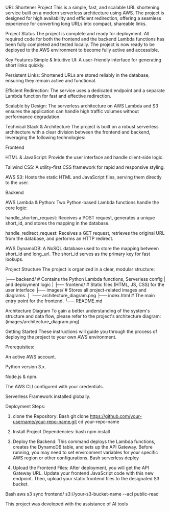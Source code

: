  URL Shortener Project
 This is a simple, fast, and scalable URL shortening service built on a modern serverless architecture using AWS. The project is designed for high availability and efficient redirection, offering a seamless experience for converting long URLs into compact, shareable links.

Project Status
The project is complete and ready for deployment. All required code for both the frontend and the backend Lambda functions has been fully completed and tested locally. The project is now ready to be deployed to the AWS environment to become fully active and accessible.

Key Features
Simple & Intuitive UI: A user-friendly interface for generating short links quickly.

Persistent Links: Shortened URLs are stored reliably in the database, ensuring they remain active and functional.

Efficient Redirection: The service uses a dedicated endpoint and a separate Lambda function for fast and effective redirection.

Scalable by Design: The serverless architecture on AWS Lambda and S3 ensures the application can handle high traffic volumes without performance degradation.

Technical Stack & Architecture
The project is built on a robust serverless architecture with a clear division between the frontend and backend, leveraging the following technologies:

Frontend

HTML & JavaScript: Provide the user interface and handle client-side logic.

Tailwind CSS: A utility-first CSS framework for rapid and responsive styling.

AWS S3: Hosts the static HTML and JavaScript files, serving them directly to the user.

Backend

AWS Lambda & Python: Two Python-based Lambda functions handle the core logic:

handle_shorten_request: Receives a POST request, generates a unique short_id, and stores the mapping in the database.

handle_redirect_request: Receives a GET request, retrieves the original URL from the database, and performs an HTTP redirect.

AWS DynamoDB: A NoSQL database used to store the mapping between short_id and long_url. The short_id serves as the primary key for fast lookups.

Project Structure
The project is organized in a clear, modular structure:


├── backend/                 # Contains the Python Lambda functions, Serverless config
|                              and deployment logic
|
├── frontend/                # Static files (HTML, JS, CSS) for the user interface
├── images/                  # Stores all project-related images and diagrams.
│   └── architecture_diagram.png
├── index.html               # The main entry point for the frontend.
└── README.md                    


Architecture Diagram
To gain a better understanding of the system's structure and data flow, please refer to the project's architecture diagram: (images/architecture_diagram.png)

Getting Started
These instructions will guide you through the process of deploying the project to your own AWS environment.

Prerequisites:

An active AWS account.

Python version 3.x.

Node.js & npm.

The AWS CLI configured with your credentials.

Serverless Framework installed globally.

Deployment Steps:

1. clone the Repository:
   Bash
   git clone https://github.com/your-username/your-repo-name.git
   cd your-repo-name

2. Install Project Dependencies:
   bash
   npm install

3. Deploy the Backend:
This command deploys the Lambda functions, creates the DynamoDB table, and sets up the API Gateway. Before running, you may need to set environment variables for your specific AWS region or other configurations.
   Bash
   serverless deploy


4. Upload the Frontend Files:
After deployment, you will get the API Gateway URL. Update your frontend JavaScript code with this new endpoint. Then, upload your static frontend files to the designated S3 bucket.

Bash
aws s3 sync frontend/ s3://your-s3-bucket-name --acl public-read



This project was developed with the assistance of AI tools

